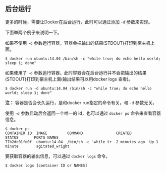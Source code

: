 ## 后台运行

更多的时候，需要让Docker在后台运行，此时可以通过添加 `-d` 参数来实现。

下面举两个例子来说明一下。

如果不使用 `-d` 参数运行容器，容器会把输出的结果(STDOUT)打印到宿主机上面。
```
$ docker run ubuntu:14.04 /bin/sh -c "while true; do echo hello world; sleep 1; done"
```

如果使用了 `-d` 参数运行容器。此时容器会在后台运行并不会把输出的结果(STDOUT)打印到宿主机上面(输出结果可以用docker logs 查看)。

```
$ docker run -d ubuntu:14.04 /bin/sh -c "while true; do echo hello world; sleep 1; done"
```

**注：** 容器是否会长久运行，是和docker run指定的命令有关，和 `-d` 参数无关。

使用 `-d` 参数启动后会返回一个唯一的 id，也可以通过 `docker ps` 命令来查看容器信息。
```
$ docker ps
CONTAINER ID  IMAGE         COMMAND               CREATED        STATUS       PORTS NAMES
77b2dc01fe0f  ubuntu:14.04  /bin/sh -c 'while tr  2 minutes ago  Up 1 minute        agitated_wright
```
要获取容器的输出信息，可以通过 `docker logs` 命令。
```
$ docker logs [container ID or NAMES]
```
